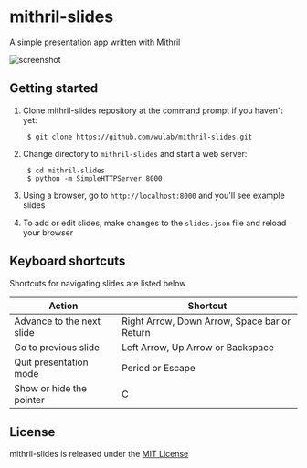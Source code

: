 # mithril-slides
A simple presentation app written with Mithril

![screenshot](https://cloud.githubusercontent.com/assets/592709/9593817/aa07ba02-507d-11e5-980c-b53e90f1598f.png)

## Getting started
1. Clone mithril-slides repository at the command prompt if you haven't yet:

        $ git clone https://github.com/wulab/mithril-slides.git

2. Change directory to `mithril-slides` and start a web server:

        $ cd mithril-slides
        $ python -m SimpleHTTPServer 8000

3. Using a browser, go to `http://localhost:8000` and you'll see example slides

4. To add or edit slides, make changes to the `slides.json` file and reload your browser

## Keyboard shortcuts
Shortcuts for navigating slides are listed below

Action | Shortcut
------ | --------
Advance to the next slide | Right Arrow, Down Arrow, Space bar or Return
Go to previous slide | Left Arrow, Up Arrow or Backspace
Quit presentation mode | Period or Escape
Show or hide the pointer | C

## License
mithril-slides is released under the [MIT License](http://www.opensource.org/licenses/MIT)
